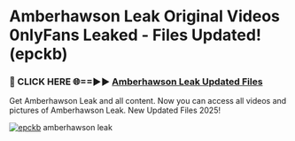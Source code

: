 # Amberhawson Leak Original Videos 0nlyFans Leaked - Files Updated! (epckb)

<h3>🔴 CLICK HERE 🌐==►► <a href="https://tinyurl.com/4seja8ks" rel="nofollow">Amberhawson Leak Updated Files</a></h3>

Get Amberhawson Leak and all content. Now you can access all videos and pictures of Amberhawson Leak. New Updated Files 2025!

[![epckb](https://i.imgur.com/EWjZXRe.gif)](https://tinyurl.com/4seja8ks)
amberhawson leak